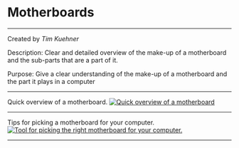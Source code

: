 # Motherboards
___
Created by *Tim Kuehner*

Description: Clear and detailed overview of the make-up of a motherboard and the sub-parts that are a part of it.  

Purpose: Give a clear understanding of the make-up of a motherboard and the part it plays in a computer
***
Quick overview of a motherboard.
[![Quick overview of a motherboard](http://img.youtube.com/vi/nQIB5qcl3R8/0.jpg)](http://www.youtube.com/watch?v=nQIB5qcl3R8)
***
Tips for picking a motherboard for your computer.
[![Tool for picking the right motherboard for your computer.](http://img.youtube.com/vi/cx8rS9_vNDo/0.jpg)](http://www.youtube.com/watch?v=cx8rS9_vNDo)
***
